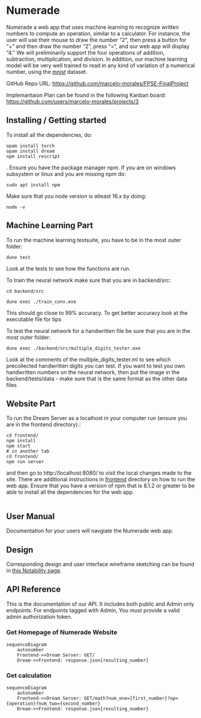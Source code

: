 # Numerade


Numerade a web app that uses machine learning to recognize written numbers to compute an operation, similar to a calculator. For instance, the user will use their mouse to draw the number “2”, then press a button for “+” and then draw the number “2”, press “=”, and our web app will display  “4.” We will preliminarily support the four operations of addition, subtraction, multiplication, and division. In addition, our machine learning model will be very well trained to read in any kind of variation of a numerical number, using the [mnist](https://github.com/datapythonista/mnist) dataset.

GitHub Repo URL: https://github.com/marcelo-morales/FPSE-FinalProject 


Implemantaion Plan can be found in the following Kanban board: https://github.com/users/marcelo-morales/projects/3 


## Installing / Getting started

To install all the dependencies, do:
```
opam install torch
opam install dream
npm install rescript
```
. Ensure you have the package manager npm.
If you are on windows subsystem or linux and you are missing npm do:
```
sudo apt install npm
```
Make sure that you node version is atleast 16.x by doing:
```
node -v
```

## Machine Learning Part
To run the machine learning testsuite, you have to be in the most outer folder:

```
dune test
```
Look at the tests to see how the functions are run.

To train the neural network make sure that you are in backend/src:
```
cd backend/src
```

```
dune exec ./train_conv.exe
```
This should go close to 99% accuracy. To get better accuracy look at the executable file for tips

To test the neural network for a handwritten file be sure that you are in the most outer folder:
```
dune exec ./backend/src/multiple_digits_tester.exe
```
Look at the comments of the multiple_digits_tester.ml to see which precollected handwritten digits you can test.
If you want to test you own handwritten numbers on the neural network, then put the image in the backend/tests/data - make sure that is the same format as the other data files



## Website Part

To run the Dream Server as a localhost in your computer run (ensure you are in the frontend directory).:

```
cd frontend/
npm install
npm start
# in another tab
cd frontend/
npm run server
```

and then go to http://localhost:8080/ to visit the local changes made to the site. There are additional instructions in [frontend](https://github.com/marcelo-morales/FPSE-FinalProject/tree/main/frontend) directory on how to run the web app. Ensure that you have a version of npm that is 8.1.2 or greater to be able to install all the dependencies for the web app.

```

```



## User Manual

Documentation for your users will navgiate the Numerade web app. 


## Design

Corresponding design and user interface wireframe sketching can be found in [this Notability page](https://notability.com/n/1Myv85vkl5ntlpK~nA1500).


## API Reference

This is the documentation of our API. It includes both public and Admin only endpoints. For endpoints tagged with Admin, You must provide a valid admin authorization token.


### Get Homepage of Numerade Website

```mermaid
sequenceDiagram
    autonumber
    Frontend->>Dream Server: GET/
    Dream->>Frontend: response.json{resulting_number}
```


### Get calculation

```mermaid
sequenceDiagram
    autonumber
    Frontend->>Dream Server: GET/math?num_one={first_number}?op={operation}?num_two={second_number}
    Dream->>Frontend: response.json{resulting_number}
```


